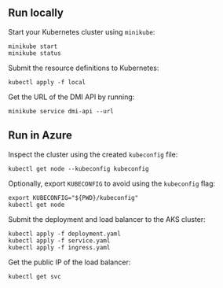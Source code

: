 ## Run locally

Start your Kubernetes cluster using `minikube`:
````
minikube start
minikube status
````

Submit the resource definitions to Kubernetes:
````
kubectl apply -f local
````

Get the URL of the DMI API by running:
````
minikube service dmi-api --url
````


## Run in Azure
Inspect the cluster using the created `kubeconfig` file:
````
kubectl get node --kubeconfig kubeconfig
````

Optionally, export `KUBECONFIG` to avoid using the `kubeconfig` flag:
````
export KUBECONFIG="${PWD}/kubeconfig"
kubectl get node
````

Submit the deployment and load balancer to the AKS cluster:
````
kubectl apply -f deployment.yaml
kubectl apply -f service.yaml
kubectl apply -f ingress.yaml
````

Get the public IP of the load balancer:
````
kubectl get svc
````
